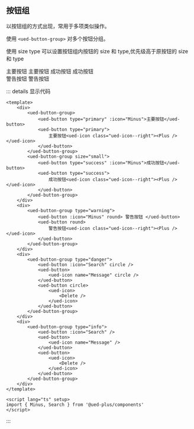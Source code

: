 ## 按钮组

以按钮组的方式出现，常用于多项类似操作。

使用 `<ued-button-group>` 对多个按钮分组。

使用 size type 可以设置按钮组内按钮的 size 和 type,优先级高于原按钮的 size 和 type

<div class="button-content button-group">
  <div class="button-group-defalut">
    <ued-button-group>
      <ued-button type="primary" :icon="Minus">主要按钮</ued-button>
      <ued-button type="primary">
        主要按钮<ued-icon class="ued-icon--right"><Plus /></ued-icon>
      </ued-button>
    </ued-button-group>
    <ued-button-group size="small">
      <ued-button type="success" :icon="Minus">成功按钮</ued-button>
      <ued-button type="success">
        成功按钮<ued-icon class="ued-icon--right"><Plus /></ued-icon>
      </ued-button>
    </ued-button-group>
  </div>
  <div class="button-group-round">
    <ued-button-group type="warning">
      <ued-button :icon="Minus" round> 警告按钮 </ued-button>
      <ued-button round>
        警告按钮<ued-icon class="ued-icon--right"><Plus /></ued-icon>
      </ued-button>
    </ued-button-group>
  </div>
  <div class="button-group-cirle">
    <ued-button-group type="danger">
      <ued-button :icon="Search" circle />
      <ued-button>
        <ued-icon name="Message" circle />
      </ued-button>
      <ued-button circle>
        <ued-icon>
          <Delete />
        </ued-icon>
      </ued-button>
    </ued-button-group>
  </div>
  <div class="button-group-icon">
    <ued-button-group type="info">
      <ued-button :icon="Search" />
      <ued-button>
        <ued-icon name="Message" />
      </ued-button>
      <ued-button>
        <ued-icon>
          <Delete />
        </ued-icon>
      </ued-button>
    </ued-button-group>
  </div>
</div>

::: details 显示代码

```vue
<template>
	<div>
		<ued-button-group>
			<ued-button type="primary" :icon="Minus">主要按钮</ued-button>
			<ued-button type="primary">
				主要按钮<ued-icon class="ued-icon--right"><Plus /></ued-icon>
			</ued-button>
		</ued-button-group>
		<ued-button-group size="small">
			<ued-button type="success" :icon="Minus">成功按钮</ued-button>
			<ued-button type="success">
				成功按钮<ued-icon class="ued-icon--right"><Plus /></ued-icon>
			</ued-button>
		</ued-button-group>
	</div>
	<div>
		<ued-button-group type="warning">
			<ued-button :icon="Minus" round> 警告按钮 </ued-button>
			<ued-button round>
				警告按钮<ued-icon class="ued-icon--right"><Plus /></ued-icon>
			</ued-button>
		</ued-button-group>
	</div>
	<div>
		<ued-button-group type="danger">
			<ued-button :icon="Search" circle />
			<ued-button>
				<ued-icon name="Message" circle />
			</ued-button>
			<ued-button circle>
				<ued-icon>
					<Delete />
				</ued-icon>
			</ued-button>
		</ued-button-group>
	</div>
	<div>
		<ued-button-group type="info">
			<ued-button :icon="Search" />
			<ued-button>
				<ued-icon name="Message" />
			</ued-button>
			<ued-button>
				<ued-icon>
					<Delete />
				</ued-icon>
			</ued-button>
		</ued-button-group>
	</div>
</template>

<script lang="ts" setup>
import { Minus, Search } from '@ued-plus/components'
</script>
```

:::
